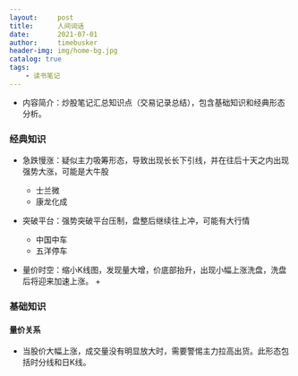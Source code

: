 ```yaml
---
layout:     post
title:      人间词话
date:       2021-07-01
author:     timebusker
header-img: img/home-bg.jpg
catalog: true
tags:
    - 读书笔记
---  
```


- 内容简介：炒股笔记汇总知识点（交易记录总结），包含基础知识和经典形态分析。

### 经典知识

- 急跌慢涨：疑似主力吸筹形态，导致出现长长下引线，并在往后十天之内出现强势大涨，可能是大牛股
	+ 士兰微
	+ 康龙化成

- 突破平台：强势突破平台压制，盘整后继续往上冲，可能有大行情
	+ 中国中车
	+ 五洋停车

- 量价时空：缩小K线图，发现量大增，价底部抬升，出现小幅上涨洗盘，洗盘后将迎来加速上涨。
	+ 


### 基础知识

#### 量价关系

- 当股价大幅上涨，成交量没有明显放大时，需要警惕主力拉高出货。此形态包括时分线和日K线。

